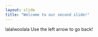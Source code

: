 ```yaml
---
layout: slide
title: "Welcome to our second slide!"
---
```

lalalwoolala
Use the left arrow to go back!

